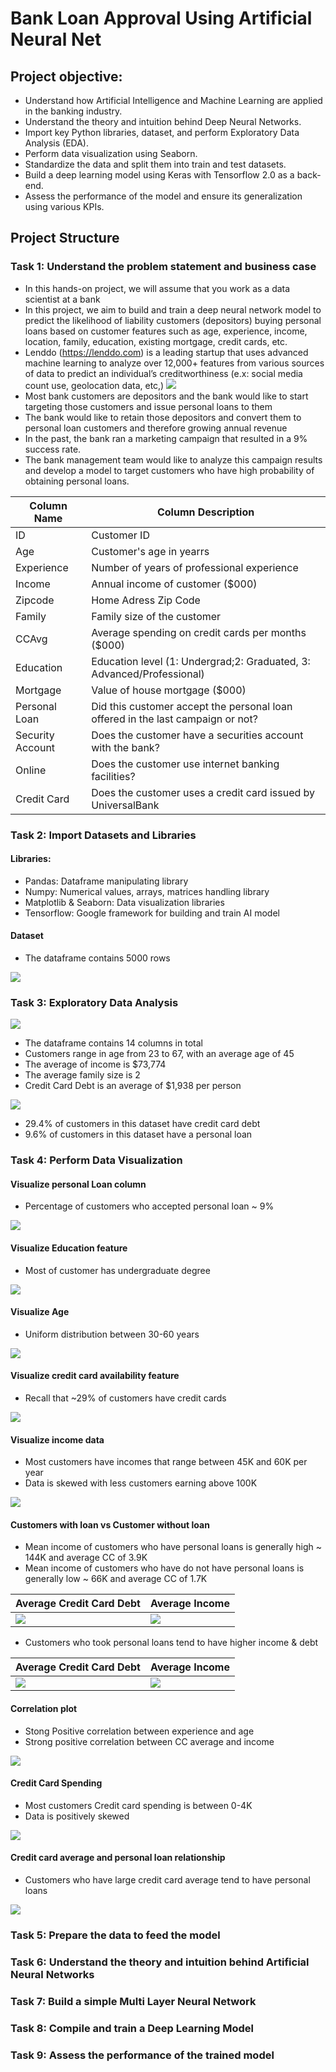 # Bank Loan Approval Using Artificial Neural Net
## Project objective:
- Understand how Artificial Intelligence and Machine Learning are applied in the banking industry.
- Understand the theory and intuition behind Deep Neural Networks.
- Import key Python libraries, dataset, and perform Exploratory Data Analysis (EDA).
- Perform data visualization using Seaborn.
- Standardize the data and split them into train and test datasets.  
- Build a deep learning model using Keras with Tensorflow 2.0 as a back-end.
- Assess the performance of the model and ensure its generalization using various KPIs.
## Project Structure
### Task 1: Understand the problem statement and business case
- In this hands-on project, we will assume that you work as a data scientist at a bank
- In this project, we aim to build and train a deep neural network model to predict the likelihood of liability customers (depositors) buying personal loans based on customer features such as age, experience, income, location, family, education, existing mortgage, credit cards, etc.
- Lenddo (https://lenddo.com) is a leading startup that uses advanced machine learning to analyze over 12,000+ features from various sources of data to predict an individual’s creditworthiness (e.x: social media count use, geolocation data, etc,)
![](image/Fig1.png)
- Most bank customers are depositors and the bank would like to start targeting those customers and issue personal loans to them
- The bank would like to retain those depositors and convert them to personal loan customers and therefore growing annual revenue
- In the past, the bank ran a marketing campaign that resulted in a 9% success rate.
- The bank management team would like to analyze this campaign results and develop a model to target customers who have high probability of obtaining personal loans.

| Column Name      | Column Description                                                              |
|------------------|---------------------------------------------------------------------------------|
| ID               | Customer ID                                                                     |
| Age              | Customer's age in yearrs                                                        |
| Experience       | Number of years of professional experience                                      |
| Income           | Annual income of customer ($000)                                                |
| Zipcode          | Home Adress Zip Code                                                            |
| Family           | Family size of the customer                                                     |
| CCAvg            | Average spending on credit cards per months ($000)                              |
| Education        | Education level (1: Undergrad;2: Graduated, 3: Advanced/Professional)           |
| Mortgage         | Value of house mortgage ($000)                                                  |
| Personal Loan    | Did this customer accept the personal loan offered in the last campaign or not? |
| Security Account | Does the customer have a securities account with the bank?                      |
| Online           | Does the customer use internet banking facilities?                              |
| Credit Card      | Does the customer uses a credit card issued by UniversalBank                    |

### Task 2: Import Datasets and Libraries
#### Libraries:
- Pandas: Dataframe manipulating library
- Numpy: Numerical values, arrays, matrices handling library 
- Matplotlib & Seaborn: Data visualization libraries
- Tensorflow: Google framework for building and train AI model
#### Dataset
- The dataframe contains 5000 rows

![](image/Bank_df.png)

### Task 3: Exploratory Data Analysis
![](image/Task3-1.png)
- The dataframe contains 14 columns in total
- Customers range in age from 23 to 67, with an average age of 45
- The average of income is $73,774
- The average family size is 2
- Credit Card Debt is an average of $1,938 per person

![](image/Task3-2.png)

- 29.4% of customers in this dataset have credit card debt
- 9.6% of customers in this dataset have a personal loan
### Task 4: Perform Data Visualization
#### Visualize personal Loan column
- Percentage of customers who accepted personal loan ~ 9%

![](image/Task4-1.png)
#### Visualize Education feature 
- Most of customer has undergraduate degree

![](image/Task4-2.png)

#### Visualize Age
- Uniform distribution between 30-60 years

![](image/Task4-3.png)

#### Visualize credit card availability feature
- Recall that ~29% of customers have credit cards

![](image/Task4-4.png)

#### Visualize income data
- Most customers have incomes that range between 45K and 60K per year
- Data is skewed with less customers earning above 100K

![](image/Task4-5.png)

#### Customers with loan vs Customer without loan
- Mean income of customers who have personal loans is generally high ~ 144K and average CC of 3.9K
- Mean income of customers who have do not have personal loans is generally low ~ 66K and average CC of 1.7K

| Average Credit Card Debt  | Average Income           |
|---------------------------|--------------------------|
| ![](image/Task4-6-1.png)  | ![](image/Task4-6-2.png) |
- Customers who took personal loans tend to have higher income & debt

| Average Credit Card Debt | Average Income           |
|---|--------------------------|
| ![](image/Task4-6-3.png)  | ![](image/Task4-6.png) |

#### Correlation plot
- Stong Positive correlation between experience and age
- Strong positive correlation between CC average and income

![](image/Task4-8.png)

#### Credit Card Spending
- Most customers Credit card spending is between 0-4K
- Data is positively skewed

![](image/Task4-9.png)

#### Credit card average and personal loan relationship
- Customers who have large credit card average tend to have personal loans

![](image/Task4-10.png)

### Task 5: Prepare the data to feed the model
### Task 6: Understand the theory and intuition behind Artificial Neural Networks
### Task 7: Build a simple Multi Layer Neural Network
### Task 8: Compile and train a Deep Learning Model
### Task 9: Assess the performance of the trained model

